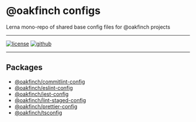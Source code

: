 # @oakfinch configs

Lerna mono-repo of shared base config files for @oakfinch projects

---

[![license](https://badgen.net/github/license/oakfinch/configs)](https://github.com/oakfinch/configs/blob/main/LICENSE)
[![github](https://badgen.net/badge/icon/github?icon=github&label=)](https://github.com/oakfinch/configs/)

---

## Packages

* [@oakfinch/commitlint-config](./packages/commitlint)
* [@oakfinch/eslint-config](./packages/eslint)
* [@oakfinch/jest-config](./packages/jest)
* [@oakfinch/lint-staged-config](./packages/lint-staged)
* [@oakfinch/prettier-config](./packages/prettier)
* [@oakfinch/tsconfig](./packages/tsconfig)
